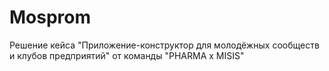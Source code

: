 # Mosprom
Решение кейса "Приложение-конструктор для молодёжных сообществ и клубов предприятий" от команды "PHARMA x MISIS"
